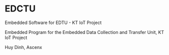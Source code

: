 # EDCTU
Embedded Software for EDTU - KT IoT Project

Embedded Program for the Embedded Data Collection and Transfer Unit, KT IoT Project

Huy Dinh, Ascenx
